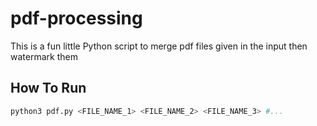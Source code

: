 # pdf-processing

This is a fun little Python script to merge pdf files given in the input then watermark them

## How To Run
```bash
python3 pdf.py <FILE_NAME_1> <FILE_NAME_2> <FILE_NAME_3> #...
```
